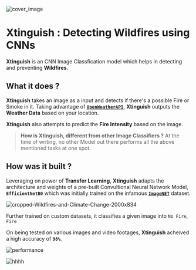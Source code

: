 ![cover_image](https://user-images.githubusercontent.com/57211163/124975888-2eaa9680-e04c-11eb-99fb-fbe176b1a1bd.png)
 # Xtinguish : Detecting Wildfires using CNNs

 **Xtinguish** is an CNN Image Classfication model which helps in detecting and preventing **Wildfires**.


## What it does ?

 **Xtinguish** takes an image as a input and detects if there's a possible Fire or Smoke in it. 
Taking advantage of [**`OpenWeatherAPI`**](https://openweathermap.org), **Xtinguish** outputs the **Weather Data** based on your location.

 **Xtinguish** also attempts to predict the **Fire Intensity** based on the image.

 > **How is Xtinguish, different from other Image Classifiers ?**
 At the time of writing, no other Model out there performs all the above mentioned tasks at one spot. 

 ## How was it built ?

 Leveraging on power of **Transfer Learning**, **Xtinguish** adapts the architecture and weights of a pre-built Convultional Neural Network Model, **`EfficientNetB0`** which was initially trained on the infamous **[`ImageNET`](https://www.image-net.org)** dataset.

 ![cropped-Wildfires-and-Climate-Change-2000x834](https://user-images.githubusercontent.com/57211163/125040260-0efb8880-e0b5-11eb-8b12-b139af1adf1f.png)

 Further trained on custom datasets, it classifies a given image into `No Fire`, `Fire`

On being tested on various images and video footages, **Xtinguish** acheived a high accuracy of **`98%`**.

 ![performance](https://user-images.githubusercontent.com/57211163/125053364-a4514980-e0c2-11eb-832c-8b8bbb0e3ca2.png)
 
 ![hhhh](https://user-images.githubusercontent.com/57211163/125050221-6868b500-e0bf-11eb-8169-1abdea1820c1.png)
